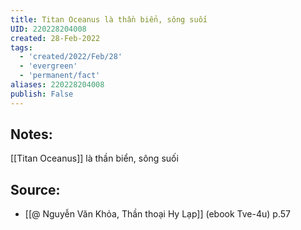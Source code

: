 ```yaml
---
title: Titan Oceanus là thần biển, sông suối
UID: 220228204008
created: 28-Feb-2022
tags:
  - 'created/2022/Feb/28'
  - 'evergreen'
  - 'permanent/fact'
aliases: 220228204008
publish: False
---
```

## Notes:
[[Titan Oceanus]] là thần biển, sông suối

## Source:
- [[@ Nguyễn Văn Khỏa, Thần thoại Hy Lạp]] (ebook Tve-4u) p.57
